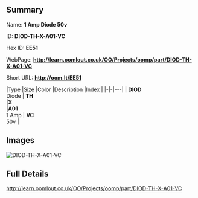 

## Summary
 
Name: __1 Amp Diode 50v__

ID: __DIOD-TH-X-A01-VC__

Hex ID: __EE51__

WebPage: __http://learn.oomlout.co.uk/OO/Projects/oomp/part/DIOD-TH-X-A01-VC__

Short URL: __http://oom.lt/EE51__


|Type   |Size   |Color   |Description   |Index   |
|-|-|---|
| __DIOD__ <br>Diode  | __TH__<br>   |__X__<br>    |__A01__<br>1 Amp    | __VC__<br> 50v |


## Images
![DIOD-TH-X-A01-VC](http://oomlout.com/oomp-gen/parts/DIOD-TH-X-A01-VC/DIOD-TH-X-A01-VC_420.jpg)

## Full Details

 http://learn.oomlout.co.uk/OO/Projects/oomp/part/DIOD-TH-X-A01-VC


